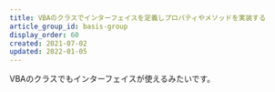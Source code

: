 ```yaml
---
title: VBAのクラスでインターフェイスを定義しプロパティやメソッドを実装する
article_group_id: basis-group
display_order: 60
created: 2021-07-02
updated: 2022-01-05
---
```

VBAのクラスでもインターフェイスが使えるみたいです。